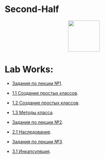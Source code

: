 # Second-Half

<div id="header" align="center">
  <img src="https://media0.giphy.com/media/i4MAH84pqe2m2aVojc/giphy.gif?cid=ecf05e478l8266nysrnv948q4fjky8woas1prwea8b9w25e7&rid=giphy.gif&ct=g" width="100"/>
</div>

# Lab Works:

* [Задания по лекции №1](/LectionT.ipynb).

* [1.1 Создание простых классов](/Task_1_1_1.ipynb).

* [1.2 Создание простых классов](/Task_1_2_1.ipynb).

* [1.3 Методы класса](/Task_1_3.ipynb).



* [Задания по лекции №2](/Lection_2sm.ipynb).

* [2.1 Наследование](/Task_2_1.ipynb).



* [Задания по лекции №3](/Lection_3sm.ipynb).

* [3.1 Инкапсуляция](/Task_3_1.ipynb).

